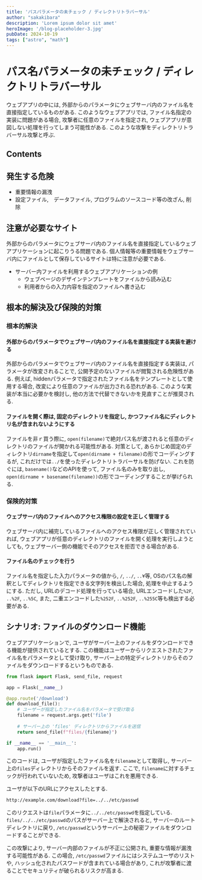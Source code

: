 ```yaml
---
title: 'パスパラメータの未チェック / ディレクトリトラバーサル'
author: "sakakibara"
description: 'Lorem ipsum dolor sit amet'
heroImage: '/blog-placeholder-3.jpg'
pubDate: 2024-10-19
tags: ["astro", "math"]
---
```


# パス名パラメータの未チェック / ディレクトリトラバーサル
ウェブアプリの中には, 外部からのパラメータにウェブサーバ内のファイル名を直接指定しているものがある.
このようなウェブアプリでは, ファイル名指定の実装に問題がある場合, 攻撃者に任意のファイルを指定され, ウェブアプリが意図しない処理を行ってしまう可能性がある.
このような攻撃をディレクトリトラバーサル攻撃と呼ぶ.

## Contents
## 発生する危険
- 重要情報の漏洩
- 設定ファイル,　データファイル, プログラムのソースコード等の改ざん, 削除

## 注意が必要なサイト
外部からのパラメータにウェブサーバ内のファイル名を直接指定しているウェブアプリケーションに起こりうる問題である.
個人情報等の重要情報をウェブサーバ内にファイルとして保存しているサイトは特に注意が必要である.

- サーバー内ファイルを利用するウェブアプリケーションの例
  - ウェブページのデザインテンプレートをファイルから読み込む
  - 利用者からの入力内容を指定のファイルへ書き込む

## 根本的解決及び保険的対策
### 根本的解決
#### 外部からのパラメータでウェブサーバ内のファイル名を直接指定する実装を避ける
外部からのパラメータでウェブサーバ内のファイル名を直接指定する実装は, パラメータが改変されることで, 公開予定のないファイルが閲覧される危険性がある.
例えば, hiddenパラメータで指定されたファイル名をテンプレートとして使用する場合, 改変により任意のファイルが出力される恐れがある.
このような実装が本当に必要かを検討し, 他の方法で代替できないかを見直すことが推奨される.

#### ファイルを開く際は, 固定のディレクトリを指定し, かつファイル名にディレクトリ名が含まれないようにする
ファイルを非ｒ買う際に, `open(filename)`で絶対パス名が渡されると任意のディレクトリのファイルが開かれる可能性がある. 対策として, あらかじめ固定のディレクトリ`dirname`を指定して`open(dirname + filename)`の形でコーディングするが, これだけでは`../`を使ったディレクトリトラバーサルを防げない. これを防ぐには, `basename()`などのAPIを使って, ファイル名のみを取り出し, `open(dirname + basename(filename))`の形でコーディングすることが挙げられる.

### 保険的対策
#### ウェブサーバ内のファイルへのアクセス権限の設定を正しく管理する
ウェブサーバ内に補完しているファイルへのアクセス権限が正しく管理されていれば, ウェブアプリが任意のディレクトリのファイルを開く処理を実行しようとしても, ウェブサーバー側の機能でそのアクセスを拒否できる場合がある.

#### ファイル名のチェックを行う
ファイル名を指定した入力パラメータの値から, `/`, `../`, `..¥`等, OSのパス名の解釈としてディレクトリを指定できる文字列を検出した場合, 処理を中止するようにする.
ただし, URLのデコード処理を行っている場合, URLエンコードした`%2F`, `..%2F`, `..%5C`, また, 二重エンコードした`%252F`, `..%252F`, `..%255C`等も検出する必要がある.

## シナリオ: ファイルのダウンロード機能
ウェブアプリケーションで, ユーザがサーバー上のファイルをダウンロードできる機能が提供されているとする.
この機能はユーザーからリクエストされたファイル名をパラメータとして受け取り, サーバー上の特定ディレクトリからそのファイルをダウンロードするというものである.

```python
from flask import Flask, send_file, request

app = Flask(__name__)

@app.route('/download')
def download_file():
    # ユーザーが指定したファイル名をパラメータで受け取る
    filename = request.args.get('file')
    
    # サーバー上の 'files' ディレクトリからファイルを送信
    return send_file(f"files/{filename}")

if __name__ == '__main__':
    app.run()
```
このコードは, ユーザが指定したファイル名を`filename`として取得し, サーバー上の`files`ディレクトリからそのファイルを返す.
ここで, `filename`に対するチェックが行われていないため, 攻撃者はユーザはこれを悪用できる.

ユーザが以下のURLにアクセスしたとする.
```bash
http://example.com/download?file=../../etc/passwd
```
このリクエストは`file`パラメータに`../../etc/passwd`を指定している.
`files/../../etc/passwd`のパスがサーバー上で解決されると, サーバーのルートディレクトリに戻り, `/etc/passwd`というサーバー上の秘密ファイルをダウンロードすることができる.

この攻撃により, サーバー内部のファイルが不正に公開され, 重要な情報が漏洩する可能性がある. この場合, `/etc/passwd`ファイルにはシステムユーザのリストや, ハッシュ化されたパスワードが含まれている場合があり, これが攻撃者に渡ることでセキュリティが破られるリスクが高まる.
